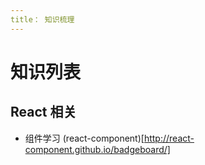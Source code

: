 ```yaml
---
title： 知识梳理
---
```


# 知识列表

## React 相关

* 组件学习 (react-component)[http://react-component.github.io/badgeboard/]